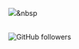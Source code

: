 <img src="https://img.shields.io/badge/#007396?style=flat-square&logo=simpleicons에서_아이콘이름&logoColor=white"/></a>&nbsp 

<br>
<img alt="GitHub followers" src="https://img.shields.io/github/followers/YeonJeongHwan?style=social">



<!--
**YeonJeongHwan/YeonJeongHwan** is a ✨ _special_ ✨ repository because its `README.md` (this file) appears on your GitHub profile.

Here are some ideas to get you started:

- 🔭 I’m currently working on ...
- 🌱 I’m currently learning ...
- 👯 I’m looking to collaborate on ...
- 🤔 I’m looking for help with ...
- 💬 Ask me about ...
- 📫 How to reach me: ...
- 😄 Pronouns: ...
- ⚡ Fun fact: ...
-->
